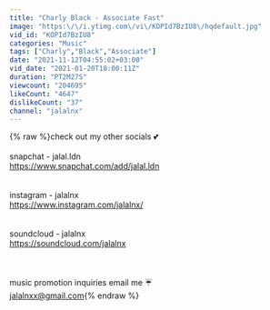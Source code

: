 ```yaml
---
title: "Charly Black - Associate Fast"
image: "https:\/\/i.ytimg.com\/vi\/KOPId7BzIU8\/hqdefault.jpg"
vid_id: "KOPId7BzIU8"
categories: "Music"
tags: ["Charly","Black","Associate"]
date: "2021-11-12T04:55:02+03:00"
vid_date: "2021-01-20T18:00:11Z"
duration: "PT2M27S"
viewcount: "204695"
likeCount: "4647"
dislikeCount: "37"
channel: "jalalnx"
---
```

{% raw %}check out my other socials 💕<br /><br />snapchat - jalal.ldn<br /><a rel="nofollow" target="blank" href="https://www.snapchat.com/add/jalal.ldn">https://www.snapchat.com/add/jalal.ldn</a><br /><br /><br />instagram - jalalnx<br /><a rel="nofollow" target="blank" href="https://www.instagram.com/jalalnx/">https://www.instagram.com/jalalnx/</a><br /><br /><br />soundcloud - jalalnx<br /><a rel="nofollow" target="blank" href="https://soundcloud.com/jalalnx">https://soundcloud.com/jalalnx</a><br /><br /><br /><br />music promotion inquiries email me ☔️<br />jalalnxx@gmail.com{% endraw %}
